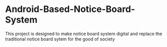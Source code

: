 # Android-Based-Notice-Board-System
This project is designed to make notice board system digital and replace the traditional notice board sytem for the good of society
